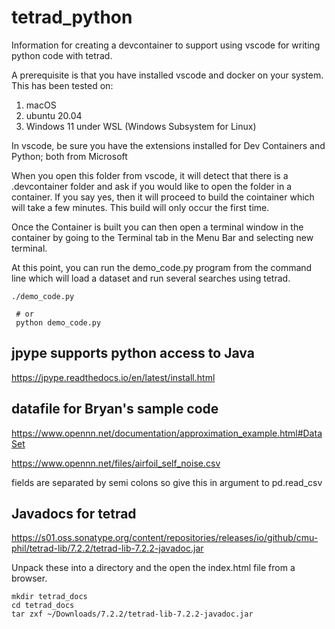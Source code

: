 # tetrad_python

Information for creating a devcontainer to support using vscode for 
writing python code with tetrad.

A prerequisite is that you have installed vscode and docker on your system. 
This has been tested on:
1. macOS 
2. ubuntu 20.04
3. Windows 11 under WSL (Windows Subsystem for Linux)

In vscode, be sure you have the extensions installed for Dev Containers and Python; both from Microsoft

When you open this folder from vscode, it will detect that there is a .devcontainer folder and ask if you would like to open the folder in a container.  If you say yes, then it will proceed to build the cointainer which will take a few minutes. This build will only occur the first time.  

Once the Container is built you can then open a terminal window in the container by going to the Terminal tab in the Menu Bar and selecting new terminal.  

At this point, you can run the demo_code.py program from the command line which will
load a dataset and run several searches using tetrad.

```
./demo_code.py
 
 # or
 python demo_code.py

```

## jpype supports python access to Java

https://jpype.readthedocs.io/en/latest/install.html


## datafile for Bryan's sample code
https://www.opennn.net/documentation/approximation_example.html#DataSet

https://www.opennn.net/files/airfoil_self_noise.csv

fields are separated by semi colons so give this in argument to pd.read_csv

## Javadocs for tetrad

https://s01.oss.sonatype.org/content/repositories/releases/io/github/cmu-phil/tetrad-lib/7.2.2/tetrad-lib-7.2.2-javadoc.jar

Unpack these into a directory and the open the index.html file from a browser.

```
mkdir tetrad_docs
cd tetrad_docs
tar zxf ~/Downloads/7.2.2/tetrad-lib-7.2.2-javadoc.jar
```


